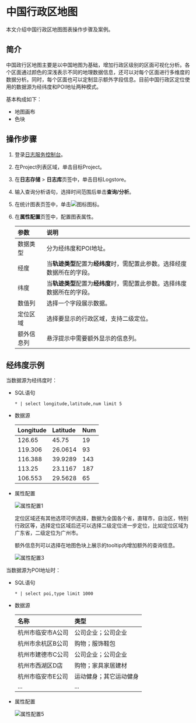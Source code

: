 # 中国行政区地图

本文介绍中国行政区地图图表操作步骤及案例。

## 简介

中国政行区地图主要是以中国地图为基础，增加行政区级别的区面可视化分析。各个区面通过颜色的深浅表示不同的地理数据信息，还可以对每个区面进行多维度的数据分析。同时，每个区面也可以定制显示额外字段信息。目前中国行政区定位使用的数据源为经纬度和POI地址两种模式。

基本构成如下：

-   地图画布
-   色块

## 操作步骤

1.  登录[日志服务控制台](https://sls.console.aliyun.com)。

2.  在Project列表区域，单击目标Project。

3.  在**日志存储** \> **日志库**页签中，单击目标Logstore。

4.  输入查询分析语句，选择时间范围后单击**查询/分析**。

5.  在统计图表页签中，单击![图标](https://static-aliyun-doc.oss-cn-hangzhou.aliyuncs.com/assets/img/zh-CN/1466200951/p95663.png)图标。

6.  在**属性配置**页签中，配置图表属性。

    |参数|说明|
    |:-|:-|
    |数据类型|分为经纬度和POI地址。|
    |经度|当**轨迹类型**配置为**经纬度**时，需配置此参数。选择经度数据所在的字段。|
    |纬度|当**轨迹类型**配置为**经纬度**时，需配置此参数。选择纬度数据所在的字段。|
    |数值列|选择一个字段展示数据。|
    |定位区域|选择要显示的行政区域，支持二级定位。|
    |额外信息列|悬浮提示中需要额外显示的信息列。|


## 经纬度示例

当数据源为经纬度时：

-   SQL语句

    ```
    * | select longitude,latitude,num limit 5
    ```

-   数据源

    |Longitude|Latitude|Num|
    |:--------|:-------|:--|
    |126.65|45.75|19|
    |119.306|26.0614|93|
    |116.388|39.9289|143|
    |113.25|23.1167|187|
    |106.553|29.5628|65|

-   属性配置

    ![属性配置1](https://static-aliyun-doc.oss-cn-hangzhou.aliyuncs.com/assets/img/zh-CN/9901723061/p95653.png)

    定位区域还有其他选项可供选择，数据为全国各个省，直辖市，自治区，特别行政区等，选择定位区域后还可以选择二级定位进一步定位，比如定位区域为广东省，二级定位为广州市。

    额外信息列可以选择在地图色块上展示的tooltip内增加额外的查询信息。

    ![属性配置3](https://static-aliyun-doc.oss-cn-hangzhou.aliyuncs.com/assets/img/zh-CN/9901723061/p95656.png)


当数据源为POI地址时：

-   SQL语句

    ```
    * | select poi,type limit 1000
    ```

-   数据源

    |名称|类型|
    |:-|:-|
    |杭州市临安市A公司|公司企业；公司企业|
    |杭州市余杭区B公司|购物；服饰鞋包|
    |杭州市建德市C公司|公司企业；公司企业|
    |杭州市西湖区D店|购物；家具家居建材|
    |杭州市临安市E公司|运动健身；其它运动健身|
    |...|...|

-   属性配置

    ![属性配置5](https://static-aliyun-doc.oss-cn-hangzhou.aliyuncs.com/assets/img/zh-CN/9901723061/p95735.png)


